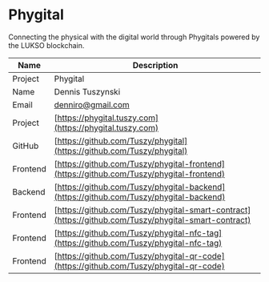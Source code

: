 # Phygital
Connecting the physical with the digital world through Phygitals powered by the LUKSO blockchain.

| Name | Description |
| ---- | ----------- |
| Project | Phygital |
| Name | Dennis Tuszynski |
| Email | denniro@gmail.com |
| Project | [https://phygital.tuszy.com](https://phygital.tuszy.com) |
| GitHub | [https://github.com/Tuszy/phygital](https://github.com/Tuszy/phygital) |
| Frontend | [https://github.com/Tuszy/phygital-frontend](https://github.com/Tuszy/phygital-frontend) |
| Backend | [https://github.com/Tuszy/phygital-backend](https://github.com/Tuszy/phygital-backend) |
| Frontend | [https://github.com/Tuszy/phygital-smart-contract](https://github.com/Tuszy/phygital-smart-contract) |
| Frontend | [https://github.com/Tuszy/phygital-nfc-tag](https://github.com/Tuszy/phygital-nfc-tag) |
| Frontend | [https://github.com/Tuszy/phygital-qr-code](https://github.com/Tuszy/phygital-qr-code) |

